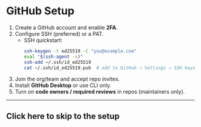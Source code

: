# GitHub Setup

1. Create a GitHub account and enable **2FA**.
2. Configure SSH (preferred) or a PAT.
   - SSH quickstart:
     ```bash
     ssh-keygen -t ed25519 -C "you@example.com"
     eval "$(ssh-agent -s)"
     ssh-add ~/.ssh/id_ed25519
     cat ~/.ssh/id_ed25519.pub  # add to GitHub → Settings → SSH keys
     ```
3. Join the org/team and accept repo invites.
4. Install **GitHub Desktop** or use CLI only.
5. Turn on **code owners / required reviews** in repos (maintainers only).

---

## Click here to skip to the setup
